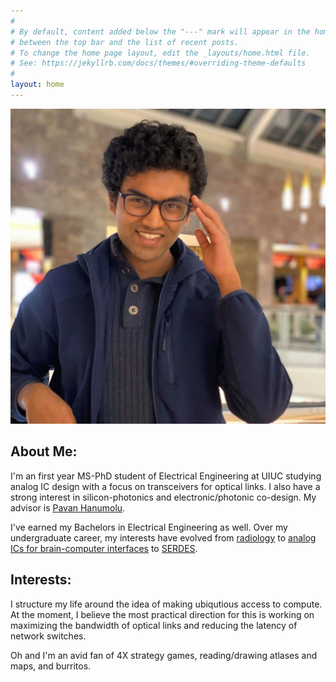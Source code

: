 ```yaml
---
#
# By default, content added below the "---" mark will appear in the home page
# between the top bar and the list of recent posts.
# To change the home page layout, edit the _layouts/home.html file.
# See: https://jekyllrb.com/docs/themes/#overriding-theme-defaults
#
layout: home
---
```


![picture](/uploads/pfp.png)

## About Me:

I'm an first year MS-PhD student of Electrical Engineering at UIUC studying analog IC design with a focus on transceivers for optical links. I also have a strong interest in silicon-photonics and electronic/photonic co-design. My advisor is [Pavan Hanumolu](https://ece.illinois.edu/about/directory/faculty/hanumolu).

I've earned my Bachelors in Electrical Engineering as well. Over my undergraduate career, my interests have evolved from [radiology](https://tmslab.martinos.org/team/) to [analog ICs for brain-computer interfaces](./uploads/Design_of_VCO_Based_Continuous_Time_Delta_Sigma_ADCs_For_Neural_Recording_Applications.pdf) to [SERDES](https://shanbhag.ece.illinois.edu/index.html).


## Interests:

I structure my life around the idea of making ubiqutious access to compute. At the moment, I believe the most practical direction for this is working on maximizing the bandwidth of optical links and reducing the latency of network switches.

Oh and I'm an avid fan of 4X strategy games, reading/drawing atlases and maps, and burritos. 

